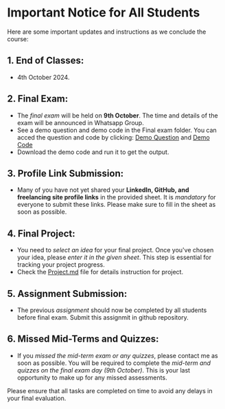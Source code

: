 # Important Notice for All Students

Here are some important updates and instructions as we conclude the course:

 ## 1. End of Classes:
- 4th October 2024.

## 2. Final Exam:
- The *final exam* will be held on **9th October**. The time and details of the exam will be announced in Whatsapp Group.
- See a demo question and demo code in the Final exam folder. You can acced the question and code by clicking: [Demo Question](https://github.com/samsuddoha/Web-Design/blob/main/Final%20Exam/Sample%20Question.pdf) and [Demo Code](https://github.com/samsuddoha/Web-Design/tree/main/Final%20Exam/Demo%20code) 
- Download the demo code and run it to get the output.

## 3. Profile Link Submission:
- Many of you have not yet shared your **LinkedIn, GitHub, and freelancing site profile links** in the provided sheet. It is *mandatory* for everyone to submit these links. Please make sure to fill in the sheet as soon as possible.

## 4. Final Project:
- You need to *select an idea* for your final project. Once you've chosen your idea, please *enter it in the given sheet*. This step is essential for tracking your project progress.
- Check the [Project.md](https://github.com/samsuddoha/Web-Design/blob/main/Project.md) file for details instruction for project.

## 5. Assignment Submission:
- The previous *assignment* should now be completed by all students before final exam. Submit this assignmit in github repository.

## 6. Missed Mid-Terms and Quizzes:
- If you *missed the mid-term exam or any quizzes*, please contact me as soon as possible. You will be required to complete the *mid-term and quizzes on the final exam day (9th October)*. This is your last opportunity to make up for any missed assessments.

Please ensure that all tasks are completed on time to avoid any delays in your final evaluation.